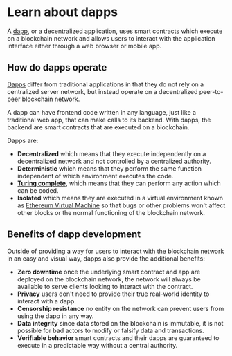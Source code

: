 # Learn about dapps

A [dapp](https://ethereum.org/en/developers/docs/dapps/), or a
decentralized application,  uses smart contracts which
execute on a blockchain network and allows users to interact with the application interface either through a web browser or mobile app.

## How do dapps operate

[Dapps](https://ethereum.org/en/developers/docs/dapps/) differ from traditional applications in that they do not rely on a centralized server network, but instead operate on a decentralized peer-to-peer blockchain network.

A dapp can have frontend code written in any language, just like a traditional web app, that can make calls to its backend. With dapps, the backend are smart contracts that are executed on a blockchain.

Dapps are:

- **Decentralized** which means that they execute independently on a decentralized network and not controlled by a centralized authority.
- **Deterministic** which means that they perform the same function independent of which environment executes the code.
- **[Turing complete](https://en.wikipedia.org/wiki/Turing_completeness)**, which means that they can perform any action which can be coded.
- **Isolated** which means they are executed in a virtual environment known as
[Ethereum Virtual Machine](https://ethereum.org/en/developers/docs/evm/) so that bugs or other problems won't affect other blocks or the normal functioning of the blockchain network.

## Benefits of dapp development

Outside of providing a way for users to interact with the blockchain network in an easy and visual way, dapps also provide the additional benefits:

- **Zero downtime** once the underlying smart contract and app are deployed on the blockchain network, the network will always be available to serve clients looking to interact with the contract.
- **Privacy** users don't need to provide their true real-world identity to interact with a dapp.
- **Censorship resistance** no entity on the network can prevent users from using the dapp in any way.
- **Data integrity** since data stored on the blockchain is immutable, it is not possible for bad actors to modify or falsify data and transactions.
- **Verifiable behavior** smart contracts and their dapps are guaranteed to execute in a predictable way without a central authority.
